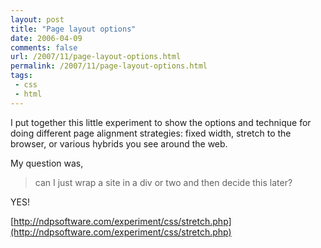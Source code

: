 ```yaml
---
layout: post
title: "Page layout options"
date: 2006-04-09
comments: false
url: /2007/11/page-layout-options.html
permalink: /2007/11/page-layout-options.html
tags:
 - css
 - html
---
```


I put together this little experiment to show the options and technique for doing different page alignment strategies: fixed width, stretch to the browser, or various hybrids you see around the web.

My question was,

> can I just wrap a site in a div or two and then decide this later?

YES!

[http://ndpsoftware.com/experiment/css/stretch.php](http://ndpsoftware.com/experiment/css/stretch.php)

